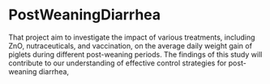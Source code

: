 # PostWeaningDiarrhea
That project aim to investigate the impact of various treatments, including ZnO, nutraceuticals, and vaccination, on the average daily weight gain of piglets during different post-weaning periods. The findings of this study will contribute to our understanding of effective control strategies for post-weaning diarrhea,
